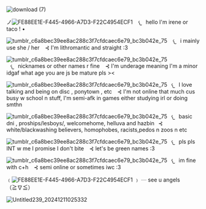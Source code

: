 ![download (7)](https://github.com/user-attachments/assets/f8fc7fe4-5675-4807-939f-e0dc5f391cae)


ノ![FE88EE1E-F445-4966-A7D3-F22C4954ECF1](https://github.com/user-attachments/assets/4dbcdfda-06bb-4288-a362-142cf1b016ef)
⠀𐔌⠀hello I'm irene or taco ! • 

![tumblr_c6a8bec39ee8ac288c3f7cfdcaec6e79_bc3b042e_75](https://github.com/user-attachments/assets/0a871373-1b21-4a69-8116-f8a8637bee36)
⠀𐔌⠀i mainly use she / her ⠀⊰ I'm lithromantic and straight :3

![tumblr_c6a8bec39ee8ac288c3f7cfdcaec6e79_bc3b042e_75](https://github.com/user-attachments/assets/0a871373-1b21-4a69-8116-f8a8637bee36)
⠀𐔌⠀nicknames or other names r fine ⠀⊰ I'm underage meaning I'm a minor idgaf what age you are js be mature pls ><

![tumblr_c6a8bec39ee8ac288c3f7cfdcaec6e79_bc3b042e_75](https://github.com/user-attachments/assets/0a871373-1b21-4a69-8116-f8a8637bee36)⠀𐔌⠀I love talking and being on disc , ponytown , etc ⠀⊰ I'm not online that much cus busy w school n stuff, I'm semi-afk in games either studying irl or doing smthn 

![tumblr_c6a8bec39ee8ac288c3f7cfdcaec6e79_bc3b042e_75](https://github.com/user-attachments/assets/0a871373-1b21-4a69-8116-f8a8637bee36)⠀𐔌⠀basic dni , proships/lesboys/, welcomehome, helluva and hazbin⠀⊰ white/blackwashing believers, homophobes, racists,pedos n zoos n etc

![tumblr_c6a8bec39ee8ac288c3f7cfdcaec6e79_bc3b042e_75](https://github.com/user-attachments/assets/0a871373-1b21-4a69-8116-f8a8637bee36)⠀𐔌⠀pls pls INT w me I promise I don't bite ⠀⊰ let's be green names :3

![tumblr_c6a8bec39ee8ac288c3f7cfdcaec6e79_bc3b042e_75](https://github.com/user-attachments/assets/0a871373-1b21-4a69-8116-f8a8637bee36)⠀𐔌⠀im fine with c+h ⠀⊰ semi online or sometimes iwc  :3

﹙![FE88EE1E-F445-4966-A7D3-F22C4954ECF1](https://github.com/user-attachments/assets/4dbcdfda-06bb-4288-a362-142cf1b016ef)
﹚    ┈  see u angels  （≧∇≦）

![Untitled239_20241211025332](https://github.com/user-attachments/assets/150925ed-bc81-4ed2-96d8-6b6891a45e37)


